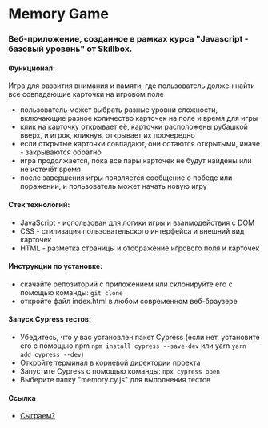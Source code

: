 # Memory Game

### Веб-приложение, созданное в рамках курса "Javascript - базовый уровень" от Skillbox.

#### Функционал:

Игра для развития внимания и памяти, где пользователь должен найти все совпадающие карточки на игровом поле

- пользователь может выбрать разные уровни сложности, включающие разное количество карточек на поле и время для игры
- клик на карточку открывает её, карточки расположены рубашкой вверх, и игрок, кликнув, открывает их поочередно
- если открытые карточки совпадают, они остаются открытыми, иначе - закрываются обратно
- игра продолжается, пока все пары карточек не будут найдены или не истечёт время
- после завершения игры появляется сообщение о победе или поражении, и пользователь может начать новую игру

#### Стек технологий:

- JavaScript - использован для логики игры и взаимодействия с DOM
- CSS - стилизация пользовательского интерфейса и внешний вид карточек
- HTML - разметка страницы и отображение игрового поля и карточек

#### Инструкции по установке:

- cкачайте репозиторий с приложением или склонируйте его с помощью команды: `git clone`
- oткройте файл index.html в любом современном веб-браузере

#### Запуск Cypress тестов:

- Убедитесь, что у вас установлен пакет Cypress (если нет, установите его с помощью npm `npm install cypress --save-dev` или yarn `yarn add cypress --dev`)
- Откройте терминал в корневой директории проекта
- Запустите Cypress с помощью команды: `npx cypress open`
- Выберите папку "memory.cy.js" для выполнения тестов

#### Ссылка

- [Сыграем?](https://mashamoreva.github.io/game-pairs/)
